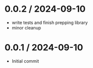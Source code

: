 # 0.0.2 / 2024-09-10

- write tests and finish prepping library
- minor cleanup

# 0.0.1 / 2024-09-10

- Initial commit
